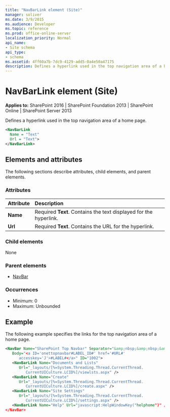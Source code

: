 ```yaml
---
title: "NavBarLink element (Site)"
manager: soliver
ms.date: 3/9/2015
ms.audience: Developer
ms.topic: reference
ms.prod: office-online-server
localization_priority: Normal
api_name:
- Site schema
api_type:
- schema
ms.assetid: 4ff60a7b-7dc9-4129-add5-0a4e50a47175
description: Defines a hyperlink used in the top navigation area of a home page.
---
```


# NavBarLink element (Site)

**Applies to:** SharePoint 2016 | SharePoint Foundation 2013 | SharePoint Online | SharePoint Server 2013
  
Defines a hyperlink used in the top navigation area of a home page.
  
```XML
<NavBarLink
  Name = "Text"
  Url = "Text">
</NavBarLink>
```

## Elements and attributes

The following sections describe attributes, child elements, and parent elements.

### Attributes

|**Attribute**|**Description**|
|:-----|:-----|
|**Name** <br/> |Required **Text**. Contains the text displayed for the hyperlink.  <br/> |
|**Url** <br/> |Required **Text**. Contains the URL for the hyperlink.  <br/> |
   
### Child elements

None
   
### Parent elements

- [NavBar](navbar-element-site.md)
   
### Occurrences

- Minimum: 0
- Maximum: Unbounded 
   
## Example

The following example specifies the links for the top navigation area of a home page.
  
```XML
<NavBar Name="SharePoint Top Navbar" Separator="&amp;nbsp;&amp;nbsp;&amp;nbsp;" 
   Body="<a ID='onettopnavbar#LABEL_ID#' href='#URL#' 
      accesskey='J'>#LABEL#</a>" ID="1002">
   <NavBarLink Name="Documents and Lists" 
      Url="_layouts/[%=System.Threading.Thread.CurrentThread.
         CurrentUICulture.LCID%]/viewlsts.aspx" />
   <NavBarLink Name="Create" 
      Url="_layouts/[%=System.Threading.Thread.CurrentThread.
         CurrentUICulture.LCID%]/create.aspx" />
   <NavBarLink Name="Site Settings" 
      Url="_layouts/[%=System.Threading.Thread.CurrentThread.
         CurrentUICulture.LCID%]/settings.aspx" />
   <NavBarLink Name="Help" Url="javascript:HelpWindowKey("helphome")" />
</NavBar>
```


